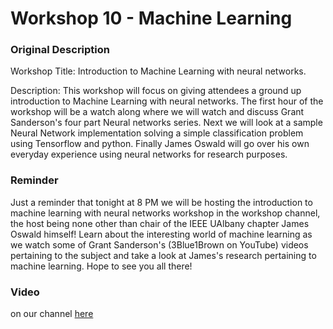 # Workshop 10 - Machine Learning

### Original Description
Workshop Title: Introduction to Machine Learning with neural networks. 

Description: This workshop will focus on giving attendees a ground up introduction to Machine Learning with neural networks. The first hour of the workshop will be a watch along where we will watch and discuss Grant Sanderson's four part Neural networks series. Next we will look at a sample Neural Network implementation solving a simple classification problem using Tensorflow and python. Finally James Oswald will go over his own everyday experience using neural networks for research purposes. 

### Reminder
Just a reminder that tonight at 8 PM we will be hosting the introduction to machine learning with neural networks workshop in the workshop channel, the host being none other than chair of the IEEE UAlbany chapter James Oswald himself! Learn about the interesting world of machine learning as we watch some of Grant Sanderson's (3Blue1Brown on YouTube) videos pertaining to the subject and take a look at James's research pertaining to machine learning. Hope to see you all there!

### Video
on our channel [here](https://youtu.be/hqMXhn5GElg)
